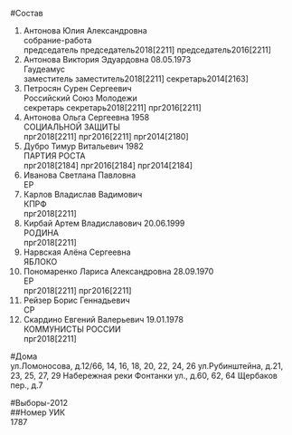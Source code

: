 #Состав  
1. Антонова Юлия Александровна  
    собрание-работа  
    председатель председатель2018[2211] председатель2016[2211]  
2. Антонова Виктория Эдуардовна 08.05.1973  
    Гаудеамус  
    заместитель заместитель2018[2211] секретарь2014[2163]  
3. Петросян Сурен Сергеевич  
    Российский Союз Молодежи  
    секретарь секретарь2018[2211] прг2016[2211]  
4. Антонова Ольга Сергеевна 1958  
    СОЦИАЛЬНОЙ ЗАЩИТЫ  
    прг2018[2211] прг2016[2211] прг2014[2180]  
5. Дубро Тимур Витальевич 1982  
    ПАРТИЯ РОСТА  
    прг2018[2184] прг2016[2184] прг2014[2184]  
6. Иванова Светлана Павловна  
    ЕР  
7. Карлов Владислав Вадимович  
    КПРФ  
    прг2018[2211]  
8. Кирбай Артем Владиславович 20.06.1999  
    РОДИНА  
    прг2018[2211]  
9. Нарвская Алёна Сергеевна  
    ЯБЛОКО  
10. Пономаренко Лариса Александровна 28.09.1970  
    ЕР  
    прг2018[2211] прг2016[2211]  
11. Рейзер Борис Геннадьевич  
    СР  
12. Скардино Евгений Валерьевич 19.01.1978  
    КОММУНИСТЫ РОССИИ  
    прг2018[2211]  
  
#Дома  
ул.Ломоносова, д.12/66, 14, 16, 18, 20, 22, 24, 26 ул.Рубинштейна, д.21, 23, 25, 27, 29 Набережная реки Фонтанки ул., д.60, 62, 64 Щербаков пер., д.7  
  
#Выборы-2012  
##Номер УИК  
1787  
